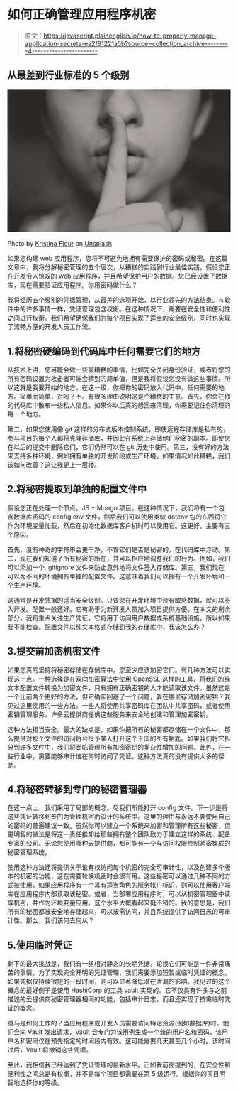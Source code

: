 # 如何正确管理应用程序机密

> 原文：<https://javascript.plainenglish.io/how-to-properly-manage-application-secrets-ea2f91221a5b?source=collection_archive---------4----------------------->

## 从最差到行业标准的 5 个级别

![](img/fd54a61488f39c161102dc69a80f3c75.png)

Photo by [Kristina Flour](https://unsplash.com/@tinaflour?utm_source=medium&utm_medium=referral) on [Unsplash](https://unsplash.com?utm_source=medium&utm_medium=referral)

如果您构建 web 应用程序，您将不可避免地拥有需要保护的密码或秘密。在这篇文章中，我将分解秘密管理的五个层次，从糟糕的实践到行业最佳实践。假设您正在开发令人惊叹的 web 应用程序，并且希望保护用户的数据。您已经设置了数据库，现在需要验证应用程序。你用密码做什么？

我将经历五个级别的凭据管理，从最差的选项开始，以行业领先的方法结束。与软件中的许多事情一样，凭证管理包含权衡。在这种情况下，需要在安全性和便利性之间进行权衡。我们希望确保我们为每个项目实现了适当的安全级别，同时也实现了流畅方便的开发人员工作流。

## 1.将秘密硬编码到代码库中任何需要它们的地方

从技术上讲，您可能会做一些最糟糕的事情，比如完全关闭身份验证，或者将您的所有密码设置为攻击者可能会猜到的简单值，但是我将假设您没有做这些事情。所以这就是我要开始的地方。在这一级，你把你的密码放入代码中，任何需要的地方。简单而简单，对吗？不。有很多理由说明这是个糟糕的主意。首先，你会在你的代码库中散布一些私人信息。如果你以后真的想回来清理，你需要记住你清理的每一个地方。

第二，如果您使用像 git 这样的分布式版本控制系统，即使远程存储库是私有的，参与项目的每个人都将克隆存储库，并因此在系统上存储他们秘密的副本。即使您在以后的提交中删除它们，它们仍然可以在 git 历史中使用。第三，没有好的方法来支持多种环境，例如拥有单独的开发阶段或生产环境。如果情况如此糟糕，我们该如何改善？这让我更上一层楼。

## 2.将秘密提取到单独的配置文件中

假设您正在处理一个节点。JS + Mongo 项目。在这种情况下，我们将有一个包含数据库密码的 config.env 文件，然后我们可以使用类似 dotenv 包的东西将它作为环境变量加载，然后在初始化数据库客户机时可以使用它。这更好，主要有三个原因。

首先，没有神奇的字符串会更干净，不管它们是否是秘密的，在代码库中浮动。第二，现在我们知道了所有秘密的所在，并可以相应地调整我们的行为。例如，我们可以添加一个. gitignore 文件来防止意外地将文件签入存储库。第三，我们现在可以为不同的环境拥有单独的配置文件。这意味着我们可以拥有一个开发环境和一个生产环境。

这通常是开发凭据的适当安全级别。只要您在开发环境中没有敏感数据，就可以签入开发。配置一般还好。它有助于为新开发人员加入项目提供方便。在本文的剩余部分，我将重点关注生产凭证，它将用于访问用户数据或系统基础设施。所以如果我不能检查。配置文件以纯文本格式存储到我的存储库中，我该怎么办？

## 3.提交前加密机密文件

如果您真的坚持将秘密存储在存储库中，您至少应该加密它们。有几种方法可以实现这一点。一种选择是在双向加密算法中使用 OpenSSL 这样的工具，将我们的纯文本配置文件转换为加密文件，只有拥有正确密钥的人才能读取该文件。虽然这是一个比前两个更好的方法，但它确实回避了一个问题，我在哪里存储加密密钥？我见过这里使用的一些方法。一些人将使用共享密码库在团队中共享密码，或者使用密钥管理服务，许多云提供商提供这些服务来安全地创建和管理加密密钥。

这种方法相当安全。最大的缺点是，如果你把所有的秘密都存储在一个文件中，那么提供对那个文件的访问将会授予某人打开这个王国的所有钥匙。如果我们将它拆分到许多文件中，我们将面临管理所有加密密钥的复杂性增加的问题。此外，在一些行业中，需要能够审计谁在何时访问了凭证。这种方法真的没有提供太多的帮助。

## 4.将秘密转移到专门的秘密管理器

在这一点上，我们采用了局部的概念。尽我们所能打开 config 文件。下一步是将这些凭证转移到专门为管理机密而设计的系统中。这里的理由与永远不要使用自己的密码的普遍建议一致。虽然你可以建立一个系统来加密和管理所有这些秘密，但更明智的做法是将这一责任推卸给那些拥有整个团队致力于建立这样的系统、配备专家的公司。无论您使用哪种云提供商，都可能有一个与访问权限控制紧密集成的秘密管理系统。

使用这种方法还将提供关于谁有权访问每个机密的完全可审计性，以及创建多个版本的机密的功能，这在需要轮换机密时会很有用。这些秘密可以通过几种不同的方式被使用。如果应用程序有一个具有适当角色的服务帐户标识，则可以使用客户端库在应用程序内部读取该秘密。或者，当部署应用程序时，可以从机密管理器中读取机密，并作为环境变量应用。这个水平大概看起来挺不错的。我的意思是，我们所有的秘密都被安全地存储起来，可以按需访问，并且系统提供了访问日志的可审计性。那么，我们该何去何从？

## 5.使用临时凭证

剩下的最大挑战是，我们有一组相对静态的长期凭据，轮换它们可能是一件非常痛苦的事情。为了实现完全开明的凭证管理，我们需要添加短暂或临时凭证的概念。如果凭据仅持续很短的一段时间，则可以显著降低潜在泄漏的影响。我见过的这个概念的最好例子是使用 HashiCorp 的工具 vault 实现的。它不仅具有许多与之前描述的云提供商秘密管理器相同的功能，包括审计日志，而且还实现了按需临时凭证的概念。

跳马是如何工作的？当应用程序或开发人员需要访问特定资源(例如数据库)时，他们会向 Vault 发出请求，Vault 会专门为该用例生成一个新的用户名和密码，该用户名和密码仅在预先指定的时间段内有效。这可能需要几天甚至几个小时。该时间过后，Vault 将撤销这些凭据。

至此，我相信我已经达到了凭证管理的最新水平。正如我前面提到的，在安全性和便利性之间总是有权衡，并不是每个项目都需要在第 5 级运行。根据你的项目明智地选择你的等级。